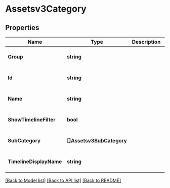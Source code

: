 # Assetsv3Category

## Properties
Name | Type | Description | Notes
------------ | ------------- | ------------- | -------------
**Group** | **string** |  | [optional] [default to null]
**Id** | **string** |  | [optional] [default to null]
**Name** | **string** |  | [optional] [default to null]
**ShowTimelineFilter** | **bool** |  | [optional] [default to null]
**SubCategory** | [**[]Assetsv3SubCategory**](assetsv3SubCategory.md) |  | [optional] [default to null]
**TimelineDisplayName** | **string** |  | [optional] [default to null]

[[Back to Model list]](../README.md#documentation-for-models) [[Back to API list]](../README.md#documentation-for-api-endpoints) [[Back to README]](../README.md)

